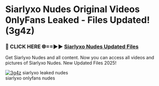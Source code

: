 # Siarlyxo Nudes Original Videos 0nlyFans Leaked - Files Updated! (3g4z)

<h3>🔴 CLICK HERE 🌐==►► <a href="https://tinyurl.com/52m3yx9h" rel="nofollow">Siarlyxo Nudes Updated Files</a></h3>

Get Siarlyxo Nudes and all content. Now you can access all videos and pictures of Siarlyxo Nudes. New Updated Files 2025!

[![3g4z](https://i.imgur.com/TnHtlc8.gif)](https://tinyurl.com/52m3yx9h)
siarlyxo leaked nudes<br>
siarlyxo onlyfans nudes